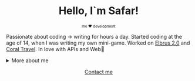 <h1 align="center">Hello, I`m Safar!</h1>
<p style="font-size: 10px" align='center'>
    me ❤️ development 
</p>
<p>
    Passionate about coding -> writing for hours a day. 
    Started coding at the age of 14, when I was writing my own mini-game.
    Worked on <a href="https://resort-elbrus.ru/">Elbrus 2.0</a> and <a href="https://ctravl.com/">Coral Travel</a>. 
    In love with APIs and Web📕
</p>

<details>
<summary>More about me</summary>
<h2>
    Skills 📜
</h2>
<h3>
    Development:
</h3>
<ul>
    <li>Python, JavaScript</li>
    <li>HTML, CSS, SCSS</li>
    <li>Django (ORM, Geo), React</li>
    <li>SQL - PostgreSQL, SQlite, NoSQL</li>
    <li>Aiogram, Asyncio</li>
    <li>FastAPI, Pydentic, Redis</li>
    <li>Docker, Cubernetis</li>
    <li>Testing (Pytest, UnitTest)</li>
    <li>High-load apps, Microservice architecture</li>
</ul>
<h3>
    Languages 🌐
</h3>
<table width="400px">
    <thead>
        <tr align="center">
            <td><strong>Language</strong></td>
            <td><strong>Level</strong></td>
        </tr>
    </thead>

  <tbody>
      <tr align="center">
          <td>Russian</td>
          <td>Native</td>
      </tr>
      <tr align="center">
          <td>Balkarian</td>
          <td>Native</td>
      </tr>
      <tr align="center">
          <td>English</td>
          <td>B2</td>
      </tr>
      <tr align="center">
          <td>Turkish</td>
          <td>B1</td>
      </tr>
      <tr align="center">
          <td>Spanish</td>
          <td>A2</td>
      </tr>
  </tbody>
</table>
</details>

<p align="center">
    <a href='https://t.me/kotsaff'>
        Contact me
    </a>
</p>
